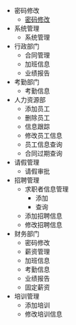 <html>
  <head>
  <meta http-equiv="Content-Type" content="text/html; charset=UTF-8">
    
  <title>Insert title here</title>

  <link rel="stylesheet" href="../js/JQuery/treeview/jquery.treeview.css" type="text/css"/>
  <!--screen.css不要也可以-->
  <link rel="stylesheet" href="../js/JQuery/treeview/screen.css" type="text/css"/>

  <script src="../js/JQuery/jquery.min.js"></script>
  <!--jquery.cookie.js不要也可以-->
  <script src="../js/JQuery/treeview/jquery.cookie.js"></script>
  <script src="../js/JQuery/treeview/jquery.treeview.js" type="text/javascript"></script>

  <script type="text/javascript">
      $(document).ready(function(){
          $("#treeview").treeview({
              toggle: function() {
                  console.log("%s was toggled.", $(this).find(">span").text());
              }
          });
      });
  </script>
  </head>

  <div id="main">
    <ul id="treeview" class="filetree">
        <li><span class="folder">密码修改</span>
            <ul>
            <li><span class="file"><a href="https://ambroseren.github.io">密码修改</a></span></li>
            </ul>
        </li>
        <li><span class="folder">系统管理</span>
            <ul>
            <li><span class="file">系统管理</span></li>
            </ul>
        </li>
        <li><span class="folder">行政部门</span>
            <ul>
                <li><span class="file">合同管理</span></li>
                <li><span class="file">加班信息</span></li>
                <li><span class="file">业绩报告</span></li>
            </ul>
        </li>
        <li><span class="folder">考勤部门</span>
            <ul>
                <li><span class="file">考勤信息</span></li>
            </ul>
        </li>
        <li><span class="folder">人力资源部</span>
            <ul>
                <li><span class="file">添加员工</span></li>
                <li><span class="file">删除员工</span></li>
                <li><span class="file">信息跟踪</span></li>
                <li><span class="file">修改员工信息</span></li>
                <li><span class="file">员工信息查询</span></li>
                <li><span class="file">合同过期查询</span></li>
            </ul>
        </li>
        <li><span class="folder">请假管理</span>
            <ul>
                <li><span class="file">请假审批</span></li>
            </ul>
        </li>
        <li><span class="folder">招聘管理</span>
            <ul id="tree">
                <li><span class="folder">求职者信息管理</span>
                    <ul>
                        <li><span class="file">添加</span></li>
                        <li><span class="file">查询</span></li>
                    </ul>
                </li>
                <li><span class="file">添加招聘信息</span></li>
                <li><span class="file">修改招聘信息</span></li>
            </ul>
        </li>
        <li><span class="folder">财务部门</span>
            <ul>
                <li><span class="file">密码修改</span></li>
                <li><span class="file">薪资管理</span></li>
                <li><span class="file">加班信息</span></li>
                <li><span class="file">考勤信息</span></li>
                <li><span class="file">业绩报告</span></li>
                <li><span class="file">固定薪资</span></li>
            </ul>
        </li>
        <li><span class="folder">培训管理</span>
            <ul>
                <li><span class="file">添加培训</span></li>
                <li><span class="file">修改培训信息</span></li>
            </ul>
        </li>
    </ul>
  </div>
</html>
